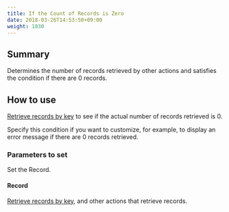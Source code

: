 ```yaml
---
title: If the Count of Records is Zero
date: 2018-03-26T14:53:50+09:00
weight: 1030
---
```

## Summary

Determines the number of records retrieved by other actions and satisfies the condition if there are 0 records.

## How to use

[Retrieve records by key](../../../actions/record/get_records_by_key/) to see if the actual number of records retrieved is 0.

Specify this condition if you want to customize, for example, to display an error message if there are 0 records retrieved.

### Parameters to set

Set the Record.

#### Record

[Retrieve records by key](../../../actions/record/get_records_by_key/), and other actions that retrieve records.
